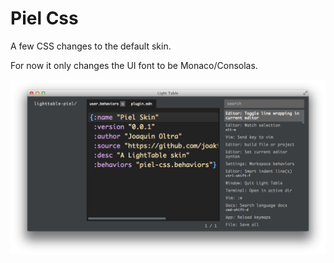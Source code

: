 # Piel Css

A few CSS changes to the default skin.

For now it only changes the UI font to be Monaco/Consolas.

![Preview](./Preview.png)
